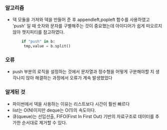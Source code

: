### 알고리즘
 - 덱 모듈을 가져와 덱을 만들어 준 후 appendleft,popleft 함수를 사용하였고 'push' 일 때 숫자와 문자를 구별해주는 것이 중요했는데 아이디어가 쉽게 떠오르지 않아 챗지피티를 참고하였다.
   ```python
       if "push" in b:
        tmp,value = b.split()
   ```

### 오류
 - push 부분의 로직을 설정하는 것에서 문자열과 정수형을 어떻게 구분해야할 지 생각나지 않아 해결하는 과정에서 오류가 계속 발생했었다

### 알게된 것
 - 파이썬에서 덱을 사용하는 이유는 리스트보다 시간이 훨씬 빠르다
 - list는 O(N)이지만 deque는 O(1)의 속도이다.
 - 큐(queue)는 선입선출, FIFO(First In First Out) 기반의 자료구조로 데이터를 추가한 순서대로 제거할 수 있다.
